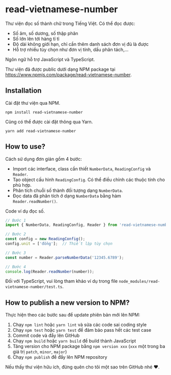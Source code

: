 # read-vietnamese-number

Thư viện đọc số thành chữ trong Tiếng Việt. Có thể đọc được:

* Số âm, số dương, số thập phân
* Số lớn lên tới hàng tỉ tỉ
* Độ dài không giới hạn, chỉ cần thêm danh sách đơn vị đủ là được
* Hỗ trợ nhiều tùy chọn như đơn vị tính, dấu phân tách,...

Ngôn ngữ hỗ trợ JavaScript và TypeScript.

Thư viện đã được public dưới dạng NPM package tại https://www.npmjs.com/package/read-vietnamese-number.

## Installation

Cài đặt thư viện qua NPM.

```console
npm install read-vietnamese-number
```

Cũng có thể được cài đặt thông qua Yarn.

```console
yarn add read-vietnamese-number
```

## How to use?

Cách sử dụng đơn giản gồm 4 bước:

* Import các interface, class cần thiết `NumberData`, `ReadingConfig` và `Reader`.
* Tạo object cấu hình `ReadingConfig`. Có thể điều chỉnh các thuộc tính cho phù hợp.
* Phân tích chuỗi số thành đối tượng dạng `NumberData`.
* Đọc data đã phân tích ở dạng `NumberData` bằng hàm `Reader.readNumber()`.

Code ví dụ đọc số.

```js
// Bước 1
import { NumberData, ReadingConfig, Reader } from 'read-vietnamese-number';

// Bước 2
const config = new ReadingConfig();
config.unit = ['đồng'];  // Thiết lập tùy chọn

// Bước 3
const number = Reader.parseNumberData('12345.6789');

// Bước 4
console.log(Reader.readNumber(number));
```

Đối với TypeScript, vui lòng tham khảo ví dụ trong file `node_modules/read-vietnamese-number/test.ts`.

## How to publish a new version to NPM?

Thực hiện theo các bước sau để update phiên bản mới lên NPM:

1. Chạy `npm lint` hoặc `yarn lint` và sửa các code sai coding style
2. Chạy `npm test` hoặc `yarn test` để đảm bảo pass hết các test case
3. Commit code và đẩy lên GitHub
4. Chạy `npm build` hoặc `yarn build` để build thành JavaScript
5. Tăng version cho NPM package bằng `npm version xxx` (`xxx` một trong ba giá trị `patch`, `minor`, `major`)
6. Chạy `npm publish` để đẩy lên NPM repository

Nếu thấy thư viện hữu ích, đừng quên cho tôi một sao trên GitHub nhé ❤.
